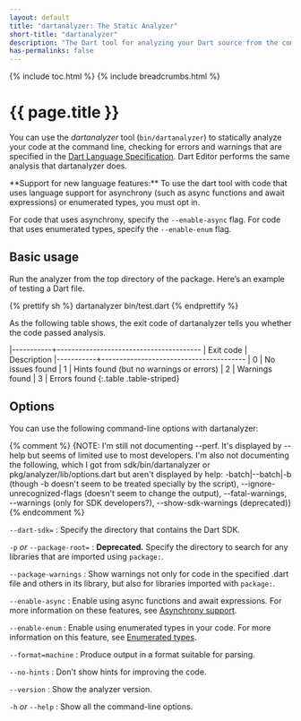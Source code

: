 ```yaml
---
layout: default
title: "dartanalyzer: The Static Analyzer"
short-title: "dartanalyzer"
description: "The Dart tool for analyzing your Dart source from the command line."
has-permalinks: false
---
```


{% include toc.html %}
{% include breadcrumbs.html %}

# {{ page.title }}

You can use the *dartanalyzer* tool (`bin/dartanalyzer`) to statically
analyze your code at the command line, checking for errors and warnings
that are specified in the [Dart Language Specification](/docs/spec/).
Dart Editor performs the same analysis that dartanalyzer does.

<aside class="alert alert-info" markdown="1">
**Support for new language features:**
To use the dart tool with code that uses language support for asynchrony
(such as async functions and await expressions) or enumerated types,
you must opt in.

For code that uses asynchrony, specify the `--enable-async` flag.
For code that uses enumerated types, specify the `--enable-enum` flag.
</aside>

## Basic usage

Run the analyzer from the top directory of the package.
Here’s an example of testing a Dart file.

{% prettify sh %}
dartanalyzer bin/test.dart
{% endprettify %}

As the following table shows,
the exit code of dartanalyzer tells you whether the code
passed analysis.

|-----------+----------------------------------------
| Exit code | Description
|-----------+----------------------------------------
| 0         | No issues found
| 1         | Hints found (but no warnings or errors)
| 2         | Warnings found
| 3         | Errors found
{:.table .table-striped}


## Options

You can use the following command-line options with dartanalyzer:

{% comment %}
{NOTE:
I'm still not documenting --perf. It's displayed by --help but seems of
limited use to most developers. I'm also not documenting the following,
which I got from sdk/bin/dartanalyzer or pkg/analyzer/lib/options.dart
but aren't displayed by help: -batch|--batch|-b (though -b doesn't seem
to be treated specially by the script), --ignore-unrecognized-flags
(doesn't seem to change the output), --fatal-warnings, --warnings (only
for SDK developers?), --show-sdk-warnings (deprecated)}
{% endcomment %}

`--dart-sdk=`
: Specify the directory that contains the Dart SDK.

`-p` *or* `--package-root=`
: **Deprecated.** Specify the directory to search for any libraries that are
  imported using `package:`.

`--package-warnings`
: Show warnings not only for code in the specified .dart file and
  others in its library, but also for libraries imported with
  `package:`.

`--enable-async`
: Enable using async functions and await expressions. For more
  information on these features, see
  [Asynchrony support](/docs/dart-up-and-running/ch02.html#asynchrony).

`--enable-enum`
: Enable using enumerated types in your code. For more information on
  this feature, see
  [Enumerated types](/docs/dart-up-and-running/ch02.html#enums).

`--format=machine`
: Produce output in a format suitable for parsing.

`--no-hints`
: Don't show hints for improving the code.

`--version`
: Show the analyzer version.

`-h` *or* `--help`
: Show all the command-line options.

